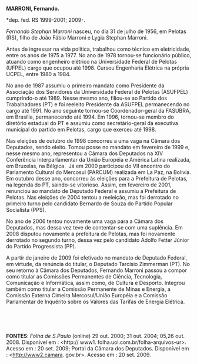 **MARRONI, Fernando.**

\*dep. fed. RS 1999-2001; 2009-.

*Fernando Stephan Marroni* nasceu, no dia 31 de julho de 1956, em
Pelotas (RS), filho de João Fábio Marroni e Lygia Stephan Marroni.

Antes de ingressar na vida política, trabalhou como técnico em
eletricidade, entre os anos de 1975 a 1977. No ano de 1978 tornou-se
funcionário público, atuando como engenheiro elétrico na Universidade
Federal de Pelotas (UFPEL) cargo que ocupou até 1998. Cursou Engenharia
Elétrica na própria UCPEL, entre 1980 a 1984.

No ano de 1987 assumiu o primeiro mandato como Presidente da Associação
dos Servidores da Universidade Federal de Pelotas (ASUFPEL) cumprindo-o
até 1989. Nesse mesmo ano, filiou-se ao Partido dos Trabalhadores (PT) e
foi reeleito Presidente da ASUFPEL permanecendo no cargo até 1991. No
ano seguinte tornou-se Coordenador-geral da FASUBRA, em Brasília,
permanecendo até 1994. Em 1996, tornou-se membro do diretório estadual
do PT e assumiu como secretário-geral da executiva municipal do partido
em Pelotas, cargo que exerceu até 1998.

Nas eleições de outubro de 1998 concorreu a uma vaga na Câmara dos
Deputados, sendo eleito. Tomou posse no mandato em fevereiro de 1999 e,
nesse mesmo ano, representou a Câmara dos Deputados na XIV Conferência
Interparlamentar da União Européia e América Latina realizada, em
Bruxelas, na Bélgica.  Já em 2000 participou do VII encontro do
Parlamento Cultural do Mercosul (PARCUM) realizada em La Paz, na
Bolívia. Em outubro desse ano, concorreu às eleições para a Prefeitura
de Pelotas, na legenda do PT, saindo-se vitorioso. Assim, em fevereiro
de 2001, renunciou ao mandato de Deputado Federal e assumiu a Prefeitura
de Pelotas. Nas eleições de 2004 tentou a reeleição, mas foi derrotado
no primeiro turno pelo candidato Bernardo de Souza do Partido Popular
Socialista (PPS).

No ano de 2006 tentou novamente uma vaga para a Câmara dos Deputados,
mas dessa vez teve de contentar-se com uma suplência. Em 2008 disputou
novamente a prefeitura de Pelotas, mas foi novamente derrotado no
segundo turno, dessa vez pelo candidato Adolfo Fetter Júnior do Partido
Progressista (PP).

A partir de janeiro de 2009 foi efetivado no mandato de Deputado
Federal, em virtude, da renúncia do titular, o Deputado Tarcísio
Zimmerman (PT). No seu retorno à Câmara dos Deputados, Fernando Marroni
passou a compor como titular as Comissões Permanentes de Ciência,
Tecnologia, Comunicação e Informática, assim como, de Cultura e
Desporto. Integrou também como titular a Comissão Permanente de Minas e
Energia, a Comissão Externa Cimeira Mercosul/União Européia e a Comissão
Parlamentar de Inquérito sobre os Valores das Tarifas de Energia
Elétrica.

 

 

**FONTES**: *Folha de S.Paulo* (online) 29 out. 2000; 31 out. 2004;
05,26 out. 2008. Disponível em : \<http:// www1.
folha.uol.com.br/folha-arquivos-ur\>. Acesso em : 20 set. 2009; Portal
da Câmara dos Deputados. Disponível em : \<http://www2.camara. gov.br\>.
Acesso em : 20 set. 2009.

 
